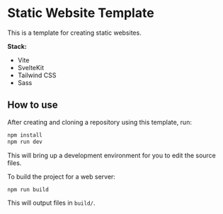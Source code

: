 # Static Website Template

This is a template for creating static websites.

**Stack:**

- Vite
- SvelteKit
- Tailwind CSS
- Sass

## How to use

After creating and cloning a repository using this template, run:

```bash
npm install
npm run dev
```

This will bring up a development environment for you to edit the source files.

To build the project for a web server:

```bash
npm run build
```

This will output files in `build/`.
